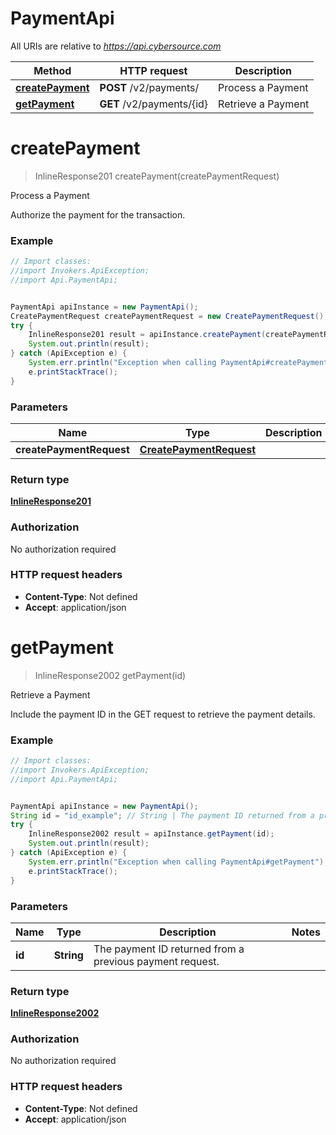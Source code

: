 # PaymentApi

All URIs are relative to *https://api.cybersource.com*

Method | HTTP request | Description
------------- | ------------- | -------------
[**createPayment**](PaymentApi.md#createPayment) | **POST** /v2/payments/ | Process a Payment
[**getPayment**](PaymentApi.md#getPayment) | **GET** /v2/payments/{id} | Retrieve a Payment


<a name="createPayment"></a>
# **createPayment**
> InlineResponse201 createPayment(createPaymentRequest)

Process a Payment

Authorize the payment for the transaction. 

### Example
```java
// Import classes:
//import Invokers.ApiException;
//import Api.PaymentApi;


PaymentApi apiInstance = new PaymentApi();
CreatePaymentRequest createPaymentRequest = new CreatePaymentRequest(); // CreatePaymentRequest | 
try {
    InlineResponse201 result = apiInstance.createPayment(createPaymentRequest);
    System.out.println(result);
} catch (ApiException e) {
    System.err.println("Exception when calling PaymentApi#createPayment");
    e.printStackTrace();
}
```

### Parameters

Name | Type | Description  | Notes
------------- | ------------- | ------------- | -------------
 **createPaymentRequest** | [**CreatePaymentRequest**](CreatePaymentRequest.md)|  |

### Return type

[**InlineResponse201**](InlineResponse201.md)

### Authorization

No authorization required

### HTTP request headers

 - **Content-Type**: Not defined
 - **Accept**: application/json

<a name="getPayment"></a>
# **getPayment**
> InlineResponse2002 getPayment(id)

Retrieve a Payment

Include the payment ID in the GET request to retrieve the payment details.

### Example
```java
// Import classes:
//import Invokers.ApiException;
//import Api.PaymentApi;


PaymentApi apiInstance = new PaymentApi();
String id = "id_example"; // String | The payment ID returned from a previous payment request. 
try {
    InlineResponse2002 result = apiInstance.getPayment(id);
    System.out.println(result);
} catch (ApiException e) {
    System.err.println("Exception when calling PaymentApi#getPayment");
    e.printStackTrace();
}
```

### Parameters

Name | Type | Description  | Notes
------------- | ------------- | ------------- | -------------
 **id** | **String**| The payment ID returned from a previous payment request.  |

### Return type

[**InlineResponse2002**](InlineResponse2002.md)

### Authorization

No authorization required

### HTTP request headers

 - **Content-Type**: Not defined
 - **Accept**: application/json

